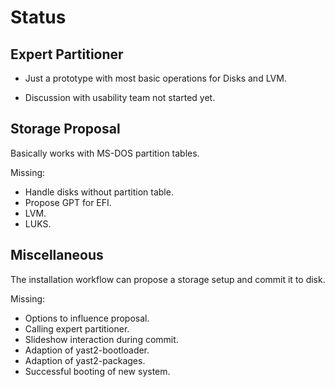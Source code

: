 
Status
======


Expert Partitioner
------------------

* Just a prototype with most basic operations for Disks and LVM.

* Discussion with usability team not started yet.


Storage Proposal
----------------

Basically works with MS-DOS partition tables.

Missing:

* Handle disks without partition table.
* Propose GPT for EFI.
* LVM.
* LUKS.


Miscellaneous
-------------

The installation workflow can propose a storage setup and commit it to
disk.

Missing:

* Options to influence proposal.
* Calling expert partitioner.
* Slideshow interaction during commit.
* Adaption of yast2-bootloader.
* Adaption of yast2-packages.
* Successful booting of new system.

